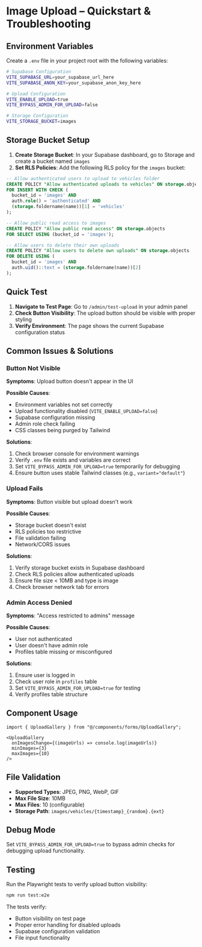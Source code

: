 # Image Upload – Quickstart & Troubleshooting

## Environment Variables

Create a `.env` file in your project root with the following variables:

```bash
# Supabase Configuration
VITE_SUPABASE_URL=your_supabase_url_here
VITE_SUPABASE_ANON_KEY=your_supabase_anon_key_here

# Upload Configuration
VITE_ENABLE_UPLOAD=true
VITE_BYPASS_ADMIN_FOR_UPLOAD=false

# Storage Configuration
VITE_STORAGE_BUCKET=images
```

## Storage Bucket Setup

1. **Create Storage Bucket**: In your Supabase dashboard, go to Storage and create a bucket named `images`
2. **Set RLS Policies**: Add the following RLS policy for the `images` bucket:

```sql
-- Allow authenticated users to upload to vehicles folder
CREATE POLICY "Allow authenticated uploads to vehicles" ON storage.objects
FOR INSERT WITH CHECK (
  bucket_id = 'images' AND
  auth.role() = 'authenticated' AND
  (storage.foldername(name))[1] = 'vehicles'
);

-- Allow public read access to images
CREATE POLICY "Allow public read access" ON storage.objects
FOR SELECT USING (bucket_id = 'images');

-- Allow users to delete their own uploads
CREATE POLICY "Allow users to delete own uploads" ON storage.objects
FOR DELETE USING (
  bucket_id = 'images' AND
  auth.uid()::text = (storage.foldername(name))[2]
);
```

## Quick Test

1. **Navigate to Test Page**: Go to `/admin/test-upload` in your admin panel
2. **Check Button Visibility**: The upload button should be visible with proper styling
3. **Verify Environment**: The page shows the current Supabase configuration status

## Common Issues & Solutions

### Button Not Visible

**Symptoms**: Upload button doesn't appear in the UI

**Possible Causes**:
- Environment variables not set correctly
- Upload functionality disabled (`VITE_ENABLE_UPLOAD=false`)
- Supabase configuration missing
- Admin role check failing
- CSS classes being purged by Tailwind

**Solutions**:
1. Check browser console for environment warnings
2. Verify `.env` file exists and variables are correct
3. Set `VITE_BYPASS_ADMIN_FOR_UPLOAD=true` temporarily for debugging
4. Ensure button uses stable Tailwind classes (e.g., `variant="default"`)

### Upload Fails

**Symptoms**: Button visible but upload doesn't work

**Possible Causes**:
- Storage bucket doesn't exist
- RLS policies too restrictive
- File validation failing
- Network/CORS issues

**Solutions**:
1. Verify storage bucket exists in Supabase dashboard
2. Check RLS policies allow authenticated uploads
3. Ensure file size < 10MB and type is image
4. Check browser network tab for errors

### Admin Access Denied

**Symptoms**: "Access restricted to admins" message

**Possible Causes**:
- User not authenticated
- User doesn't have admin role
- Profiles table missing or misconfigured

**Solutions**:
1. Ensure user is logged in
2. Check user role in `profiles` table
3. Set `VITE_BYPASS_ADMIN_FOR_UPLOAD=true` for testing
4. Verify profiles table structure

## Component Usage

```tsx
import { UploadGallery } from "@/components/forms/UploadGallery";

<UploadGallery
  onImagesChange={(imageUrls) => console.log(imageUrls)}
  minImages={3}
  maxImages={10}
/>
```

## File Validation

- **Supported Types**: JPEG, PNG, WebP, GIF
- **Max File Size**: 10MB
- **Max Files**: 10 (configurable)
- **Storage Path**: `images/vehicles/{timestamp}_{random}.{ext}`

## Debug Mode

Set `VITE_BYPASS_ADMIN_FOR_UPLOAD=true` to bypass admin checks for debugging upload functionality.

## Testing

Run the Playwright tests to verify upload button visibility:

```bash
npm run test:e2e
```

The tests verify:
- Button visibility on test page
- Proper error handling for disabled uploads
- Supabase configuration validation
- File input functionality
